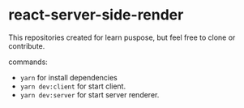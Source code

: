 # react-server-side-render
This repositories created for learn puspose, but feel free to clone or contribute.

commands:
- `yarn` for install dependencies
- `yarn dev:client` for start client.
- `yarn dev:server` for start server renderer.
